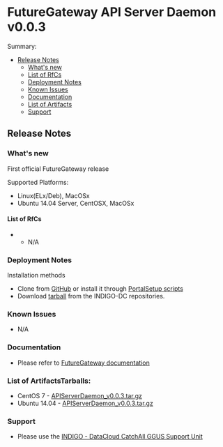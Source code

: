 # FutureGateway API Server Daemon  v0.0.3


Summary:
* [Release Notes](#id1)
  * [What's new](#id2)
  * [List of RfCs](#id3)
  * [Deployment Notes](#id4)
  * [Known Issues](#id5)
  * [Documentation](#id6)
  * [List of Artifacts](#id7)
  * [Support](#id8)


<a id="id1"></a>
## Release Notes

<a id="id2"></a>
### What's new

First official FutureGateway release

Supported Platforms:
* Linux(ELx/Deb), MacOSx
* Ubuntu 14.04 Server, CentOSX, MacOSx

<a id="id3"></a>
#### List of RfCs 

* * N/A

<a id="id4"></a>
### Deployment Notes

Installation methods
* Clone from [GitHub](https://github.com/indigo-dc/APIServerDaemon) or install it through [PortalSetup scripts](https://github.com/indigo-dc/PortalSetup)
* Download [tarball](http://repo.indigo-datacloud.eu/repository/indigo/1/centos7/SRPMS/tgz/APIServerDaemon-v0.0.3.tar.gz) from the INDIGO-DC repositories.

<a id="id5"></a>
### Known Issues

* N/A

<a id="id6"></a>
### Documentation

* Please refer to [FutureGateway documentation](https://www.gitbook.com/book/ricsxn/futuregateway/details)

<a id="id7"></a>
### List of ArtifactsTarballs:
* CentOS 7 - [APIServerDaemon_v0.0.3.tar.gz](http://repo.indigo-datacloud.eu/repository/indigo/1/centos7/SRPMS/tgz/APIServerDaemon_v0.0.3.tar.gz)
* Ubuntu 14.04 - [APIServerDaemon_v0.0.3.tar.gz](http://repo.indigo-datacloud.eu/repository/indigo/1/ubuntu/dists/trusty/main/source/APIServerDaemon_v0.0.3.tar.gz)

<a id="id8"></a>
### Support

* Please use the [INDIGO - DataCloud CatchAll GGUS Support Unit](
https://wiki.egi.eu/wiki/GGUS:INDIGO_DataCloud_Catch-all_FAQ)